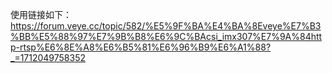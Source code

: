 使用链接如下：
https://forum.veye.cc/topic/582/%E5%9F%BA%E4%BA%8Eveye%E7%B3%BB%E5%88%97%E7%9B%B8%E6%9C%BAcsi_imx307%E7%9A%84http-rtsp%E6%8E%A8%E6%B5%81%E6%96%B9%E6%A1%88?_=1712049758352
